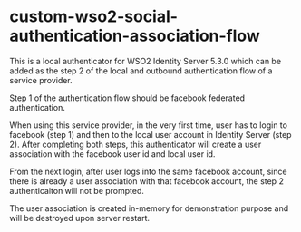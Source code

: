 # custom-wso2-social-authentication-association-flow

This is a local authenticator for WSO2 Identity Server 5.3.0 which can be added as the step 2 of the local and outbound authentication flow of a service provider.

Step 1 of the authentication flow should be facebook federated authentication.

When using this service provider, in the very first time, user has to login to facebook (step 1) and then to the local user account in Identity Server (step 2).
After completing both steps, this authenticator will create a user association with the facebook user id and local user id.

From the next login, after user logs into the same facebook account, since there is already a user association with that facebook account, the step 2 authenticaiton will not be prompted.

The user association is created in-memory for demonstration purpose and will be destroyed upon server restart.
